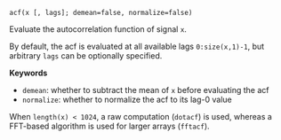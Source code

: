 ```
acf(x [, lags]; demean=false, normalize=false)
```

Evaluate the autocorrelation function of signal `x`.

By default, the acf is evaluated at all available lags `0:size(x,1)-1`, but arbitrary `lags` can be optionally specified.

**Keywords**

  * `demean`: whether to subtract the mean of `x` before evaluating the acf
  * `normalize`: whether to normalize the acf to its lag-0 value

When `length(x) < 1024`, a raw computation (`dotacf`) is used, whereas a FFT-based algorithm is used for larger arrays (`fftacf`).

